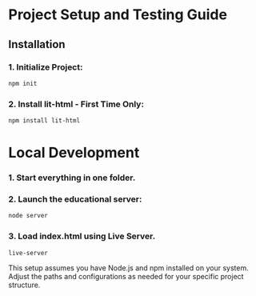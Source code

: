 # Project Setup and Testing Guide

## Installation

### 1. Initialize Project:

```bash
npm init
```

### 2. Install lit-html - First Time Only:

```bash
npm install lit-html
```

# Local Development

### 1. Start everything in one folder.

### 2. Launch the educational server:

```bash
node server
```

### 3. Load index.html using Live Server.

```bash
live-server
```

This setup assumes you have Node.js and npm installed on your system. Adjust the paths and configurations as needed for your specific project structure.
